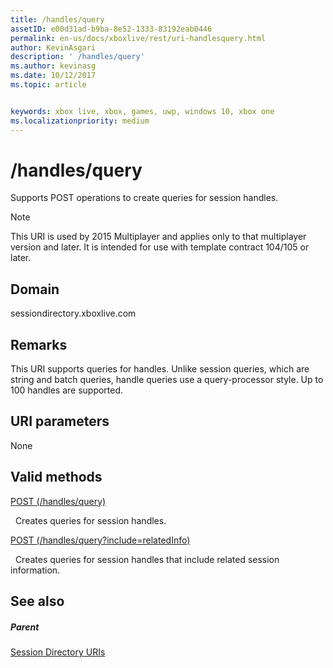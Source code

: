 ```yaml
---
title: /handles/query
assetID: e00d31ad-b9ba-8e52-1333-83192eab0446
permalink: en-us/docs/xboxlive/rest/uri-handlesquery.html
author: KevinAsgari
description: ' /handles/query'
ms.author: kevinasg
ms.date: 10/12/2017
ms.topic: article


keywords: xbox live, xbox, games, uwp, windows 10, xbox one
ms.localizationpriority: medium
---
```



# /handles/query
Supports POST operations to create queries for session handles. 

> [!NOTE] 
> This URI is used by 2015 Multiplayer and applies only to that multiplayer version and later. It is intended for use with template contract 104/105 or later.  

 
<a id="ID4EQ"></a>

 
## Domain
sessiondirectory.xboxlive.com  
<a id="ID4EV"></a>

 
## Remarks
This URI supports queries for handles. Unlike session queries, which are string and batch queries, handle queries use a query-processor style. Up to 100 handles are supported.  
<a id="ID4E2"></a>

 
## URI parameters
 
None   
<a id="ID4EEB"></a>

 
## Valid methods

[POST (/handles/query)](uri-handlesquerypost.md)

&nbsp;&nbsp;Creates queries for session handles.

[POST (/handles/query?include=relatedInfo)](uri-handlesqueryincludepost.md)

&nbsp;&nbsp;Creates queries for session handles that include related session information.
 
<a id="ID4EQB"></a>

 
## See also
 
<a id="ID4ESB"></a>

 
##### Parent 

[Session Directory URIs](atoc-reference-sessiondirectory.md)

   